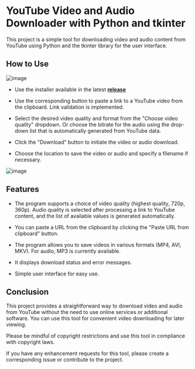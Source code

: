 # YouTube Video and Audio Downloader with Python and tkinter

This project is a simple tool for downloading video and audio content from YouTube using Python and the tkinter library for the user interface.

## How to Use

![image](https://github.com/sergeiown/Youtube_Downloader/assets/112722061/612a3be1-f45e-4a4f-af76-0aa748b1e646)

* Use the installer available in the latest **[release](https://github.com/sergeiown/Youtube_Downloader/releases)**

* Use the corresponding button to paste a link to a YouTube video from the clipboard. Link validation is implemented.

* Select the desired video quality and format from the "Choose video quality" dropdown. Or choose the bitrate for the audio using the drop-down list that is automatically generated from YouTube data.

* Click the "Download" button to initiate the video or audio download.

* Choose the location to save the video or audio and specify a filename if necessary.

![image](https://github.com/sergeiown/Youtube_Downloader/assets/112722061/39494a68-4a4e-46c5-84b3-00e76e3b6f48)

## Features

* The program supports a choice of video quality (highest quality, 720p, 360p). Audio quality is selected after processing a link to YouTube content, and the list of available values is generated automatically.

* You can paste a URL from the clipboard by clicking the "Paste URL from clipboard" button.

* The program allows you to save videos in various formats (MP4, AVI, MKV). For audio, MP3 is currently available.

* It displays download status and error messages.

* Simple user interface for easy use.

## Conclusion

This project provides a straightforward way to download video and audio from YouTube without the need to use online services or additional software. You can use this tool for convenient video downloading for later viewing.

Please be mindful of copyright restrictions and use this tool in compliance with copyright laws.

If you have any enhancement requests for this tool, please create a corresponding issue or contribute to the project.

